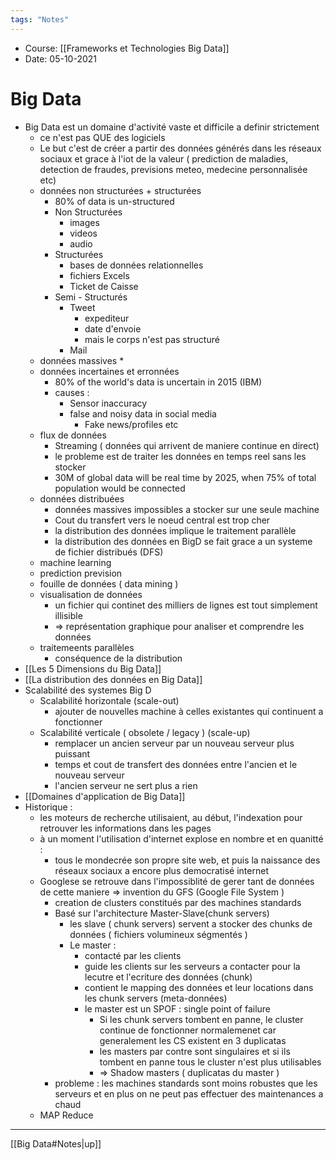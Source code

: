 ```yaml
---
tags: "Notes"
---
```


* Course: [[Frameworks et Technologies Big Data]]
* Date: 05-10-2021 


# Big Data
* Big Data est un domaine d'activité vaste et difficile a definir strictement
	* ce n'est pas QUE des logiciels
	* Le but c'est de créer a partir des données générés dans les réseaux sociaux et grace à l'iot de la valeur ( prediction de maladies, detection de fraudes, previsions meteo, medecine personnalisée etc)
	* données non structurées + structurées 
		* 80% of data is un-structured 
		* Non Structurées 
			* images 
			* videos 
			* audio
		* Structurées
			* bases de données relationnelles 
			* fichiers Excels 
			* Ticket de Caisse 
		* Semi - Structurés  
			* Tweet 
				* expediteur 
				* date d'envoie 
				* mais le corps n'est pas structuré
			* Mail 
	* données massives 
		* 
	* données incertaines et erronnées
		* 80% of the world's data is uncertain in 2015 (IBM)
		* causes : 
			* Sensor inaccuracy
			* false and noisy data in social media 
				* Fake news/profiles etc
	* flux de données
		* Streaming ( données qui arrivent de maniere continue en direct) 
		* le probleme est de traiter les données en temps reel sans les stocker
		* 30M of global data will be real time by 2025, when 75% of total population would be connected  
	* données distribuées 
		* données massives impossibles a stocker sur une seule machine 
		* Cout du transfert vers le noeud central est trop cher
		* la distribution des données implique le traitement parallèle 
		* la distribution des données en BigD se fait grace a un systeme de fichier distribués (DFS)
	* machine learning 
	* prediction prevision
	* fouille de données ( data mining )
	* visualisation de données 
		* un fichier qui continet des milliers de lignes est tout simplement illisible
		* => représentation graphique pour analiser et comprendre les données
	* traitemeents parallèles
		* conséquence de la distribution 
* [[Les 5 Dimensions du Big Data]]
* [[La distribution des données en Big Data]]
* Scalabilité des systemes Big D
	* Scalabilité horizontale (scale-out)
		* ajouter de nouvelles machine à celles existantes qui continuent a fonctionner
	* Scalabilité verticale ( obsolete / legacy ) (scale-up)
		* remplacer un ancien serveur par un nouveau serveur plus puissant 
		* temps et cout de transfert des données entre l'ancien et le nouveau serveur 
		* l'ancien serveur ne sert plus a rien
* [[Domaines d'application de Big Data]]
* Historique : 
	* les moteurs de recherche utilisaient, au début, l'indexation pour retrouver les informations dans les pages 
	* à un moment l'utilisation d'internet explose en nombre et en quanitté : 
		* tous le mondecrée son propre site web, et puis la naissance des réseaux sociaux a encore plus democratisé internet 
	* Googlese se retrouve dans l'impossiblité de gerer tant de données de cette maniere => invention du GFS (Google File System )
		* creation de clusters constitués par  des machines standards
		* Basé sur l'architecture Master-Slave(chunk servers)
			* les slave ( chunk servers) servent a stocker des chunks de données ( fichiers volumineux ségmentés )
			* Le master : 
				* contacté par les clients 
				* guide les clients sur les serveurs a contacter pour la lecutre et l'ecriture des données (chunk)
				* contient le mapping des données et leur locations dans les chunk servers (meta-données)
				* le master est un SPOF : single point of failure
					* Si les chunk servers tombent en panne, le cluster continue de fonctionner normalemenet car generalement les CS existent en 3 duplicatas 
					* les masters par contre sont singulaires et si ils tombent en panne tous le cluster n'est plus utilisables 
					* => Shadow masters ( duplicatas du master )
		* probleme : les machines standards sont moins robustes que les serveurs et en plus on ne peut pas effectuer des maintenances a chaud 
	* MAP Reduce

---
[[Big Data#Notes|up]]